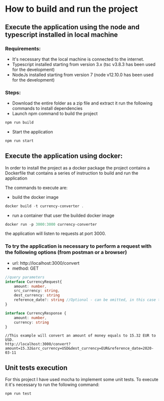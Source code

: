 # How to build and run the project

## Execute the application using the node and typescript installed in local machine
### Requirements:
- It's necessary that the local machine is connected to the internet.
- Typescript installed starting from version 3.x (tsc v3.8.3 has been used for the development)
- NodeJs installed starting from version 7 (node v12.10.0 has been used for the development)

### Steps:
- Download the entire folder as a zip file and extract it
run the following commands to install dependencies
- Launch npm command to build the project
```js 
npm run build
```
- Start the application
```js 
npm run start
```

## Execute the application using docker:
In order to install the project as a docker package the project contains a Dockerfile that contains a series of instruction to build and run the application

The commands to execute are:
- build the docker image
```ps1
docker build -t currency-converter .
```
- run a container that user the builded docker image
```ps1
docker run -p 3000:3000 currency-converter
```

the application will listen to requests at port 3000.

### To try the application is necessary to perform a request with the following options (from postman or a browser)
- url: http://localhost:3000/convert
- method: GET

```ts
//query parameters
interface CurrencyRequest{
    amount: number,
    src_currency: string,
    dest_currency: string
    reference_date?: string //Optional - can be omitted, in this case the latest exchange rates will be applied
}

interface CurrencyResponse {
    amount: number,
    currency: string
}
```
```
//This example will convert an amount of money equals to 15.32 EUR to USD.
http://localhost:3000/convert?amount=15.32&src_currency=USD&dest_currency=EUR&reference_date=2020-03-11
```

## Unit tests execution
For this project I have used mocha to implement some unit tests. To execute it it's necessary to run the following command:
```ps1
npm run test
```